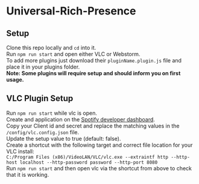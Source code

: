 # Universal-Rich-Presence

## Setup
Clone this repo locally and `cd` into it.<br>
Run `npm run start` and open either VLC or Webstorm.<br>
To add more plugins just download their `pluginName.plugin.js` file and place it in your plugins folder.<br>
**Note: Some plugins will require setup and should inform you on first usage.**<br>

## VLC Plugin Setup
Run `npm run start` while vlc is open.<br>
Create and application on the [<ins>Spotify developer dashboard</ins>](https://developer.spotify.com/dashboard/applications).<br>
Copy your Client id and secret and replace the matching values in the `/config/vlc.config.json` file. <br>
Update the setup value to true (default: false).<br>
Create a shortcut with the following target and correct file location for your VLC install:<br>
`C:/Program Files (x86)/VideoLAN/VLC/vlc.exe --extraintf http --http-host localhost --http-password password --http-port 8080`<br>
Run `npm run start` and then open vlc via the shortcut from above to check that it is working.
